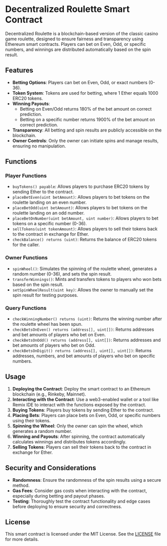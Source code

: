 # Decentralized Roulette Smart Contract

Decentralized Roulette is a blockchain-based version of the classic casino game roulette, designed to ensure fairness and transparency using Ethereum smart contracts. Players can bet on Even, Odd, or specific numbers, and winnings are distributed automatically based on the spin result.

## Features

- **Betting Options**: Players can bet on Even, Odd, or exact numbers (0-36).
- **Token System**: Tokens are used for betting, where 1 Ether equals 1000 ERC20 tokens.
- **Winning Payouts**: 
  - Betting on Even/Odd returns 180% of the bet amount on correct prediction.
  - Betting on a specific number returns 1900% of the bet amount on correct prediction.
- **Transparency**: All betting and spin results are publicly accessible on the blockchain.
- **Owner Controls**: Only the owner can initiate spins and manage results, ensuring no manipulation.

## Functions

### Player Functions

- `buyTokens() payable`: Allows players to purchase ERC20 tokens by sending Ether to the contract.
- `placeBetEven(uint betAmount)`: Allows players to bet tokens on the roulette landing on an even number.
- `placeBetOdd(uint betAmount)`: Allows players to bet tokens on the roulette landing on an odd number.
- `placeBetOnNumber(uint betAmount, uint number)`: Allows players to bet tokens on a specific number (0-36).
- `sellTokens(uint tokenAmount)`: Allows players to sell their tokens back to the contract in exchange for Ether.
- `checkBalance() returns (uint)`: Returns the balance of ERC20 tokens for the caller.

### Owner Functions

- `spinWheel()`: Simulates the spinning of the roulette wheel, generates a random number (0-36), and sets the spin result.
- `transferWinnings()`: Mints and transfers tokens to players who won bets based on the spin result.
- `setSpinWheelResult(uint key)`: Allows the owner to manually set the spin result for testing purposes.

### Query Functions

- `checkWinningNumber() returns (uint)`: Returns the winning number after the roulette wheel has been spun.
- `checkBetsOnEven() returns (address[], uint[])`: Returns addresses and bet amounts of players who bet on Even.
- `checkBetsOnOdd() returns (address[], uint[])`: Returns addresses and bet amounts of players who bet on Odd.
- `checkBetsOnDigit() returns (address[], uint[], uint[])`: Returns addresses, numbers, and bet amounts of players who bet on specific numbers.

## Usage

1. **Deploying the Contract**: Deploy the smart contract to an Ethereum blockchain (e.g., Rinkeby, Mainnet).
2. **Interacting with the Contract**: Use a web3-enabled wallet or a tool like Remix IDE to interact with the functions exposed by the contract.
3. **Buying Tokens**: Players buy tokens by sending Ether to the contract.
4. **Placing Bets**: Players can place bets on Even, Odd, or specific numbers using their tokens.
5. **Spinning the Wheel**: Only the owner can spin the wheel, which generates a random number.
6. **Winning and Payouts**: After spinning, the contract automatically calculates winnings and distributes tokens accordingly.
7. **Selling Tokens**: Players can sell their tokens back to the contract in exchange for Ether.

## Security and Considerations

- **Randomness**: Ensure the randomness of the spin results using a secure method.
- **Gas Fees**: Consider gas costs when interacting with the contract, especially during betting and payout phases.
- **Testing**: Thoroughly test the contract functionality and edge cases before deploying to ensure security and correctness.

## License

This smart contract is licensed under the MIT License. See the [LICENSE](./LICENSE) file for more details.

